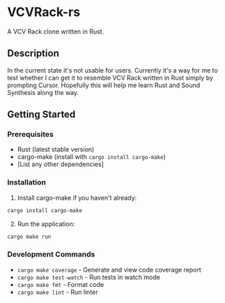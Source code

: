# VCVRack-rs

A VCV Rack clone written in Rust.

## Description

In the current state it's not usable for users. Currently it's a way for me to test whether I can get it to resemble VCV Rack written in Rust simply by prompting Cursor.
Hopefully this will help me learn Rust and Sound Synthesis along the way.

## Getting Started

### Prerequisites

- Rust (latest stable version)
- cargo-make (install with `cargo install cargo-make`)
- [List any other dependencies]

### Installation

1. Install cargo-make if you haven't already:

```bash
cargo install cargo-make
```

2. Run the application:

```bash
cargo make run
```

### Development Commands

- `cargo make coverage` - Generate and view code coverage report
- `cargo make test-watch` - Run tests in watch mode
- `cargo make fmt` - Format code
- `cargo make lint` - Run linter
